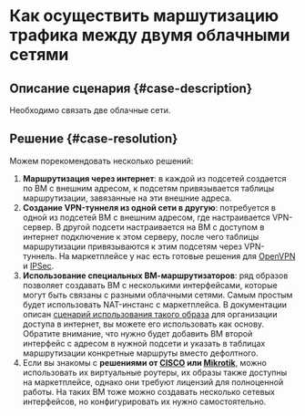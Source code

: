 # Как осуществить маршутизацию трафика между двумя облачными сетями


## Описание сценария {#case-description}

Необходимо связать две облачные сети.

## Решение {#case-resolution}

Можем порекомендовать несколько решений:

1. **Маршрутизация через интернет**: в каждой из подсетей создается по ВМ с внешним адресом, к подсетям привязывается таблицы маршрутизации, завязанные на эти внешние адреса.
1. **Создание VPN-туннеля из одной сети в другую**: потребуется в одной из подсетей ВМ с внешним адресом, где настраивается VPN-сервер. В другой подсети настраивается на ВМ с доступом в интернет подключение к этом серверу, после чего таблицы маршрутизации привязываются к этим подсетям через VPN-туннель. На маркетплейсе у нас есть готовые решения для [OpenVPN](../../../vpc/tutorials/openvpn.md) и [IPSec](../../../vpc/tutorials/ipsec/ipsec-vpn.md).
1. **Использование специальных ВМ-маршрутизаторов**: ряд образов позволяет создавать ВМ с несколькими интерфейсами, которые могут быть связаны с разными облачными сетями. Самым простым будет использовать NAT-инстанс с маркетплейса. В документации описан [сценарий использования такого образа](../../../vpc/tutorials/nat-instance.md) для организации доступа в интернет, вы можете его использовать как основу. Обратите внимание, что нужно будет добавить ВМ второй интерфейс с адресом в нужной подсети и указать в таблицах маршрутизации конкретные маршруты вместо дефолтного.
1. Если вы знакомы с **решениями от [CISCO](../../../vpc/tutorials/cisco.md) или [Mikrotik](../../../vpc/tutorials/mikrotik.md)**, можно использовать их виртуальные роутеры, их образы также доступны на маркетплейсе, однако они требуют лицензий для полноценной работы. На таких ВМ тоже можно создавать несколько сетевых интерфейсов, но конфигурировать их нужно самостоятельно.